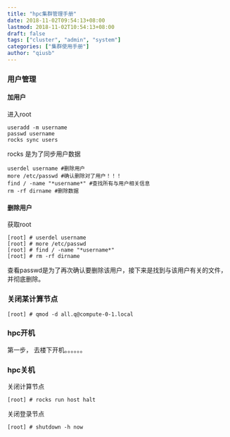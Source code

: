 ```yaml
---
title: "hpc集群管理手册"
date: 2018-11-02T09:54:13+08:00
lastmod: 2018-11-02T10:54:13+08:00
draft: false
tags: ["cluster", "admin", "system"]
categories: ["集群使用手册"]
author: "qiusb"
---
```


### 用户管理

#### 加用户

进入root

```
useradd -m username
passwd username
rocks sync users
```
rocks 是为了同步用户数据

```
userdel username #删除用户
more /etc/passwd #确认删除对了用户！！！
find / -name "*username*" #查找所有与用户相关信息
rm -rf dirname #删除数据
```
#### 删除用户
获取root

```
[root] # userdel username
[root] # more /etc/passwd
[root] # find / -name "*username*"
[root] # rm -rf dirname
```
查看passwd是为了再次确认要删除该用户，接下来是找到与该用户有关的文件，并彻底删除。


### 关闭某计算节点
```
[root] # qmod -d all.q@compute-0-1.local
```

### hpc开机
第一步， 去楼下开机。。。。。。


### hpc关机
关闭计算节点
```
[root] # rocks run host halt
```
关闭登录节点
```
[root] # shutdown -h now
```
